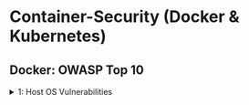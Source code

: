 # Container-Security (Docker & Kubernetes)
## Docker: OWASP Top 10
<details> 
<summary> 1: Host OS Vulnerabilities</summary>
- If Host OS have vulnerabilities, attacker can use it to gain access to containers and apps running inside them.
- Example: CVE-2016-5195 - Dirty COW Vulnerability - Privilege escalation in Linux kernel.
- Attacker an gain root access using the Dirty COW Vulnerability.
- Resolution: Regular patching of host OS, Usage of IDS, Firewall, Implement strict access controls

#### CVE-2021-42013 (Path Traversal + RCE + Reverse Shell Attack)
- An attacker could use a path traversal attack to map URLs to files outside the directories. If files outside of these directories are not protected by the usual default configuration "require all denied", these requests can succeed. If CGI scripts are also enabled for these pathes, this could allow for remote code execution.
- This issue affects Apache 2.4.49 and Apache 2.4.50 and not earlier versions.
- Path Traversal payload - ``` http://172.17.0.2:80/cgi-bin/%%32%65%%32%65/%%32%65%%32%65/%%32%65%%32%65/%%32%65%%32%65/%%32%65%%32%65/%%32%65%%32%65/%%32%65%%32%65/etc/passwd ```
- Actual payload After double URL decode - ``` http://172.17.0.2:80/cgi-bin/../../../../../../../etc/passwd ```
- References: https://github.com/twseptian/cve-2021-42013-docker-lab
</details>
